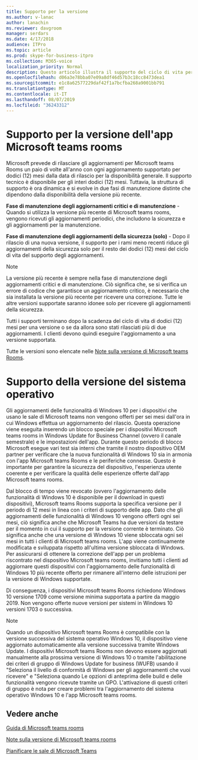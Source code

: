 ```yaml
---
title: Supporto per la versione
ms.author: v-lanac
author: lanachin
ms.reviewer: davgroom
manager: serdars
ms.date: 4/17/2018
audience: ITPro
ms.topic: article
ms.prod: skype-for-business-itpro
ms.collection: M365-voice
localization_priority: Normal
description: Questo articolo illustra il supporto del ciclo di vita per le sale di Microsoft teams.
ms.openlocfilehash: d06a3e78bba07e09a8df46d57b3c18cc8473dea1
ms.sourcegitcommit: e1c8a62577229daf42f1a7bcfba268a9001bb791
ms.translationtype: MT
ms.contentlocale: it-IT
ms.lasthandoff: 08/07/2019
ms.locfileid: "36243312"
---
```

# <a name="microsoft-teams-rooms-app-version-support"></a>Supporto per la versione dell'app Microsoft teams rooms
 
Microsoft prevede di rilasciare gli aggiornamenti per Microsoft teams Rooms un paio di volte all'anno con ogni aggiornamento supportato per dodici (12) mesi dalla data di rilascio per la disponibilità generale. Il supporto tecnico è disponibile per gli interi dodici (12) mesi. Tuttavia, la struttura di supporto è ora dinamica e si evolve in due fasi di manutenzione distinte che dipendono dalla disponibilità della versione più recente.

**Fase di manutenzione degli aggiornamenti critici e di manutenzione** \- Quando si utilizza la versione più recente di Microsoft teams rooms, vengono ricevuti gli aggiornamenti periodici, che includono la sicurezza e gli aggiornamenti per la manutenzione.

**Fase di manutenzione degli aggiornamenti della sicurezza (solo)** \- Dopo il rilascio di una nuova versione, il supporto per i rami meno recenti riduce gli aggiornamenti della sicurezza solo per il resto dei dodici (12) mesi del ciclo di vita del supporto degli aggiornamenti.

> [!NOTE]
> La versione più recente è sempre nella fase di manutenzione degli aggiornamenti critici e di manutenzione. Ciò significa che, se si verifica un errore di codice che garantisce un aggiornamento critico, è necessario che sia installata la versione più recente per ricevere una correzione. Tutte le altre versioni supportate saranno idonee solo per ricevere gli aggiornamenti della sicurezza.

Tutti i supporti terminano dopo la scadenza del ciclo di vita di dodici (12) mesi per una versione o se da allora sono stati rilasciati più di due aggiornamenti. I clienti devono quindi eseguire l'aggiornamento a una versione supportata.

Tutte le versioni sono elencate nelle [Note sulla versione di Microsoft teams Rooms](srs2-release-note.md).

# <a name="os-version-support"></a>Supporto della versione del sistema operativo
Gli aggiornamenti delle funzionalità di Windows 10 per i dispositivi che usano le sale di Microsoft teams non vengono offerti per sei mesi dall'ora in cui Windows effettua un aggiornamento del rilascio. Questa operazione viene eseguita inserendo un blocco speciale per i dispositivi Microsoft teams rooms in Windows Update for Business Channel (ovvero il canale semestrale) e le impostazioni dell'app. Durante questo periodo di blocco Microsoft esegue vari test sia interni che tramite il nostro dispositivo OEM partner per verificare che la nuova funzionalità di Windows 10 sia in armonia con l'app Microsoft teams Rooms e le periferiche connesse. Questo è importante per garantire la sicurezza del dispositivo, l'esperienza utente coerente e per verificare la qualità delle esperienze offerte dall'app Microsoft teams rooms. 

Dal blocco di tempo viene revocato (ovvero l'aggiornamento delle funzionalità di Windows 10 è disponibile per il download in questi dispositivi), Microsoft teams Rooms supporta la specifica versione per il periodo di 12 mesi in linea con i criteri di supporto delle app. Dato che gli aggiornamenti delle funzionalità di Windows 10 vengono offerti ogni sei mesi, ciò significa anche che Microsoft Teams ha due versioni da testare per il momento in cui il supporto per la versione corrente è terminato. Ciò significa anche che una versione di Windows 10 viene sbloccata ogni sei mesi in tutti i clienti di Microsoft teams rooms. L'app viene continuamente modificata e sviluppata rispetto all'ultima versione sbloccata di Windows. Per assicurarsi di ottenere la correzione dell'app per un problema riscontrato nel dispositivo Microsoft teams rooms, invitiamo tutti i clienti ad aggiornare questi dispositivi con l'aggiornamento delle funzionalità di Windows 10 più recente offerto per rimanere all'interno delle istruzioni per la versione di Windows supportate.

Di conseguenza, i dispositivi Microsoft teams Rooms richiedono Windows 10 versione 1709 come versione minima supportata a partire da maggio 2019. Non vengono offerte nuove versioni per sistemi in Windows 10 versioni 1703 o successiva.

> [!NOTE]
> Quando un dispositivo Microsoft teams Rooms è compatibile con la versione successiva del sistema operativo Windows 10, il dispositivo viene aggiornato automaticamente alla versione successiva tramite Windows Update. I dispositivi Microsoft teams Rooms non devono essere aggiornati manualmente alla prossima versione di Windows 10 o tramite l'abilitazione dei criteri di gruppo di Windows Update for business (WUFB) usando il "Seleziona il livello di conformità di Windows per gli aggiornamenti che vuoi ricevere" e "Seleziona quando Le opzioni di anteprima delle build e delle funzionalità vengono ricevute tramite un GPO. L'attivazione di questi criteri di gruppo è nota per creare problemi tra l'aggiornamento del sistema operativo Windows 10 e l'app Microsoft teams rooms. 
 
<a name="See"> </a> 
## <a name="see-also"></a>Vedere anche

[Guida di Microsoft teams rooms](https://support.office.com/en-us/article/Skype-Room-Systems-version-2-help-e667f40e-5aab-40c1-bd68-611fe0002ba2)

[Note sulla versione di Microsoft teams rooms](srs2-release-note.md)

[Pianificare le sale di Microsoft Teams](skype-room-systems-v2-0.md)
